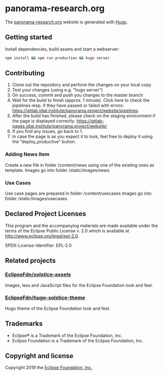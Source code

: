 # panorama-research.org

The [panorama-research.org](https://panorama-research.org) website is generated with [Hugo](https://gohugo.io/documentation/).


## Getting started

Install dependencies, build assets and start a webserver:

```bash
npm install && npm run production && hugo server 
```

## Contributing
1. Clone out the repository and perform the changes on your local copy
2. Test your changes (using e.g. "hugo server")
3. On success, commit and push you changes to the master branch
4. Wait for the build to finish (approx. 1 minute). Click here to check the pipelines resp. if they have passed or failed with errors: https://gitlab.idial.institute/panorama.project/website/pipelines
5. After the build has finished, please check on the staging environment if the page is displayed correctly: https://gitlab-pages.idial.institute/panorama.project/website/
6. If you find any issues, go back to 1.
7. In case the page is as you expect it to look, feel free to deploy it using the "deploy_productive" button.

### Adding News Item
Create a new file in folder /content/news using one of the existing ones as template.
Images go into folder /static/images/news

### Use Cases
Use case pages are prepared in folder /content/usecases 
Images go into folder /static/images/usecases

## Declared Project Licenses

This program and the accompanying materials are made available under the terms
of the Eclipse Public License v. 2.0 which is available at
http://www.eclipse.org/legal/epl-2.0.

SPDX-License-Identifier: EPL-2.0

## Related projects

### [EclipseFdn/solstice-assets](https://github.com/EclipseFdn/solstice-assets)

Images, less and JavaScript files for the Eclipse Foundation look and feel.

### [EclipseFdn/hugo-solstice-theme](https://github.com/EclipseFdn/hugo-solstice-theme)

Hugo theme of the Eclipse Foundation look and feel. 

## Trademarks

* Eclipse® is a Trademark of the Eclipse Foundation, Inc.
* Eclipse Foundation is a Trademark of the Eclipse Foundation, Inc.

## Copyright and license

Copyright 2019 the [Eclipse Foundation, Inc.](https://www.eclipse.org) 
